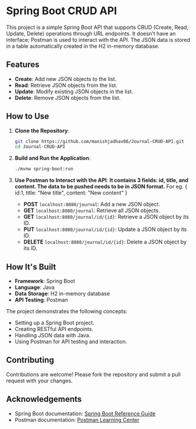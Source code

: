 # Spring Boot CRUD API

This project is a simple Spring Boot API that supports CRUD (Create, Read, Update, Delete) operations through URL endpoints. It doesn't have an interface; Postman is used to interact with the API. The JSON data is stored in a table automatically created in the H2 in-memory database.

## Features
- **Create**: Add new JSON objects to the list.
- **Read**: Retrieve JSON objects from the list.
- **Update**: Modify existing JSON objects in the list.
- **Delete**: Remove JSON objects from the list.

## How to Use
1. **Clone the Repository**:
    ```bash
    git clone https://github.com/manishjadhav06/Journal-CRUD-API.git
    cd Journal-CRUD-API
    ```

2. **Build and Run the Application**:
    ```bash
    ./mvnw spring-boot:run
    ```

3. **Use Postman to Interact with the API**:
   **It contains 3 fields: id, title, and content. The data to be pushed needs to be in JSON format.**
    For eg. {
               id:1,
               title: "New title",
               content: "New content"
            }
    - **POST** `localhost:8080/journal`: Add a new JSON object.
    - **GET** `localhost:8080/journal`: Retrieve all JSON objects.
    - **GET** `localhost:8080/journal/id/{id}`: Retrieve a JSON object by its ID.
    - **PUT** `localhost:8080/journal/id/{id}`: Update a JSON object by its ID.
    - **DELETE** `localhost:8080/journal/id/{id}`: Delete a JSON object by its ID.

## How It's Built
- **Framework**: Spring Boot
- **Language**: Java
- **Data Storage**: H2 in-memory database
- **API Testing**: Postman

The project demonstrates the following concepts:
- Setting up a Spring Boot project.
- Creating RESTful API endpoints.
- Handling JSON data with Java.
- Using Postman for API testing and interaction.

## Contributing
Contributions are welcome! Please fork the repository and submit a pull request with your changes.

## Acknowledgements
- Spring Boot documentation: [Spring Boot Reference Guide](https://docs.spring.io/spring-boot/docs/current/reference/html/)
- Postman documentation: [Postman Learning Center](https://learning.postman.com/)
